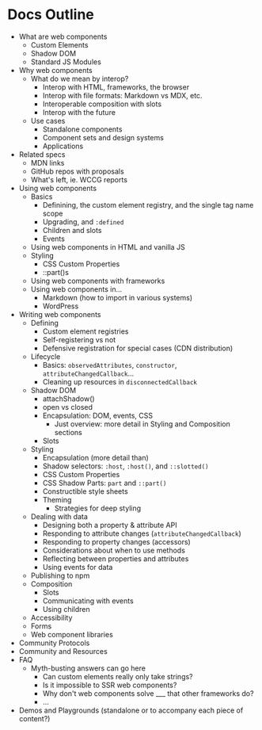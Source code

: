 # Docs Outline

* What are web components
  * Custom Elements
  * Shadow DOM
  * Standard JS Modules
* Why web components
  * What do we mean by interop?
    * Interop with HTML, frameworks, the browser
    * Interop with file formats: Markdown vs MDX, etc.
    * Interoperable composition with slots
    * Interop with the future
  * Use cases
    * Standalone components
    * Component sets and design systems
    * Applications
* Related specs
  * MDN links
  * GitHub repos with proposals
  * What's left, ie. WCCG reports
* Using web components
  * Basics
    * Definining, the custom element registry, and the single tag name scope
    * Upgrading, and `:defined`
    * Children and slots
    * Events
  * Using web components in HTML and vanilla JS
  * Styling
    * CSS Custom Properties
    * ::part()s
  * Using web components with frameworks
  * Using web components in...
    * Markdown (how to import in various systems)
    * WordPress
* Writing web components
  * Defining
    * Custom element registries
    * Self-registering vs not
    * Defensive registration for special cases (CDN distribution)
  * Lifecycle
    * Basics: `observedAttributes`, `constructor`, `attributeChangedCallback`...
    * Cleaning up resources in `disconnectedCallback`
  * Shadow DOM
    * attachShadow()
    * open vs closed
    * Encapsulation: DOM, events, CSS
      * Just overview: more detail in Styling and Composition sections
    * Slots
  * Styling
    * Encapsulation (more detail than)
    * Shadow selectors: `:host`, `:host()`, and `::slotted()`
    * CSS Custom Properties
    * CSS Shadow Parts: `part` and `::part()`
    * Constructible style sheets
    * Theming
      * Strategies for deep styling
  * Dealing with data
    * Designing both a property & attribute API
    * Responding to attribute changes (`attributeChangedCallback`)
    * Responding to property changes (accessors)
    * Considerations about when to use methods
    * Reflecting between properties and attributes
    * Using events for data
  * Publishing to npm
  * Composition
    * Slots
    * Communicating with events
    * Using children
  * Accessibility
  * Forms
  * Web component libraries
* Community Protocols
* Community and Resources
* FAQ
  * Myth-busting answers can go here
    * Can custom elements really only take strings?
    * Is it impossible to SSR web components?
    * Why don't web components solve ___ that other frameworks do?
    * ...
* Demos and Playgrounds (standalone or to accompany each piece of content?)
